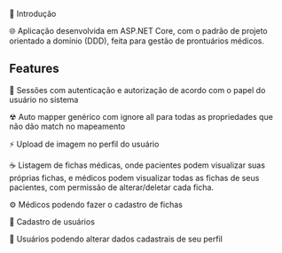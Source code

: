🚀 Introdução

🌐 Aplicação desenvolvida em ASP.NET Core, com o padrão de projeto orientado a domínio (DDD), feita para gestão de prontuários médicos.

## Features

🔐 Sessões com autenticação e autorização de acordo com o papel do usuário no sistema

☢ Auto mapper genérico com ignore all para todas as propriedades que não dão match no mapeamento

⚡ Upload de imagem no perfil do usuário

☕ Listagem de fichas médicas, onde pacientes podem visualizar suas próprias fichas, e médicos podem visualizar todas as fichas de seus pacientes, com permissão de alterar/deletar cada ficha.

⚙️ Médicos podendo fazer o cadastro de fichas

🧬 Cadastro de usuários

📄 Usuários podendo alterar dados cadastrais de seu perfil

